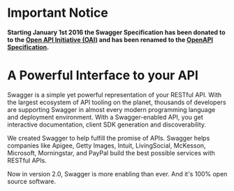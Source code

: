 # Important Notice

**Starting January 1st 2016 the Swagger Specification has been donated to to the [Open API Initiative (OAI)](https://openapis.org) and has been renamed to the [OpenAPI Specification](https://github.com/OAI/OpenAPI-Specification).**

# A Powerful Interface to your API

Swagger is a simple yet powerful representation of your RESTful API. With the largest ecosystem of API tooling on the planet, thousands of developers are supporting Swagger in almost every modern programming language and deployment environment. With a Swagger-enabled API, you get interactive documentation, client SDK generation and discoverability.

We created Swagger to help fulfill the promise of APIs. Swagger helps companies like Apigee, Getty Images, Intuit, LivingSocial, McKesson, Microsoft, Morningstar, and PayPal build the best possible services with RESTful APIs.

Now in version 2.0, Swagger is more enabling than ever. And it's 100% open source software.
